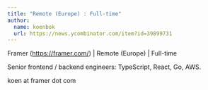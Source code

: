 ```yaml
---
title: "Remote (Europe) : Full-time"
author:
  name: koenbok
  url: https://news.ycombinator.com/item?id=39899731
---
```

Framer (<a href="https:&#x2F;&#x2F;framer.com&#x2F;" rel="nofollow">https:&#x2F;&#x2F;framer.com&#x2F;</a>) | Remote (Europe) | Full-time

Senior frontend &#x2F; backend engineers: TypeScript, React, Go, AWS.

koen at framer dot com
